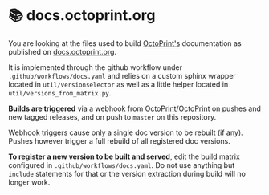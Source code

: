 # 📚 docs.octoprint.org

You are looking at the files used to build [OctoPrint's](https://octoprint.org) documentation
as published on [docs.octoprint.org](https://docs.octoprint.org).

It is implemented through the github workflow under `.github/workflows/docs.yaml` and relies
on a custom sphinx wrapper located in `util/versionselector` as well as a little helper
located in `util/versions_from_matrix.py`.

**Builds are triggered** via a webhook from [OctoPrint/OctoPrint](https://github.com/OctoPrint/OctoPrint)
on pushes and new tagged releases, and on push to `master` on this repository.

Webhook triggers cause only a single doc version to be rebuilt (if any). Pushes however trigger 
a full rebuild of all registered doc versions.

**To register a new version to be built and served**, edit the build matrix configured
in `.github/workflows/docs.yaml`. Do not use anything but `include` statements for that or
the version extraction during build will no longer work.
